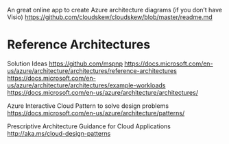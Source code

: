 
An great online app to create Azure architecture diagrams (if you don’t have Visio)
https://github.com/cloudskew/cloudskew/blob/master/readme.md

# Reference Architectures

Solution Ideas
https://github.com/mspnp
https://docs.microsoft.com/en-us/azure/architecture/architectures/reference-architectures
https://docs.microsoft.com/en-us/azure/architecture/architectures/example-workloads
https://docs.microsoft.com/en-us/azure/architecture/architectures/

Azure Interactive Cloud Pattern to solve design problems
https://docs.microsoft.com/en-us/azure/architecture/patterns/

Prescriptive Architecture Guidance for Cloud Applications 
http://aka.ms/cloud-design-patterns

